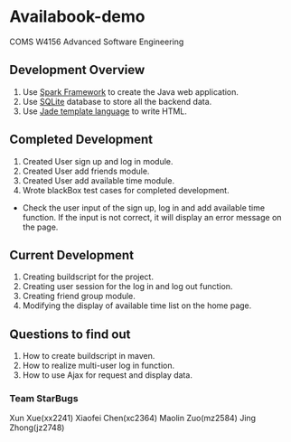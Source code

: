 # Availabook-demo
COMS W4156 Advanced Software Engineering


## Development Overview
1. Use [Spark Framework](http://sparkjava.com/) to create the Java web application.
2. Use [SQLite](https://sqlite.org/) database to store all the backend data.
3. Use [Jade template language](https://www.npmjs.com/package/jade) to write HTML.

## Completed Development
1. Created User sign up and log in module.
2. Created User add friends module.
3. Created User add available time module.
4. Wrote blackBox test cases for completed development. 
 * Check the user input of the sign up, log in and add available time function. If the input is not correct, it will display an error message on the page.

## Current Development
1. Creating buildscript for the project.
1. Creating user session for the log in and log out function.
2. Creating friend group module.
3. Modifying the display of available time list on the home page.

## Questions to find out
1. How to create buildscript in maven.
2. How to realize multi-user log in function.
3. How to use Ajax for request and display data.

### Team StarBugs
Xun Xue(xx2241)
Xiaofei Chen(xc2364)
Maolin Zuo(mz2584)
Jing Zhong(jz2748)
